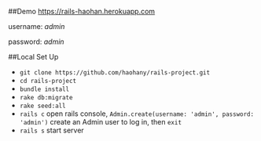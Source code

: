 ##Demo
https://rails-haohan.herokuapp.com

username: *admin*

password: *admin*

##Local Set Up
* `git clone https://github.com/haohany/rails-project.git`
* `cd rails-project`
* `bundle install`
* `rake db:migrate`
* `rake seed:all`
* `rails c` open rails console, `Admin.create(username: 'admin', password: 'admin')` create an Admin user to log in, then `exit`
* `rails s` start server

